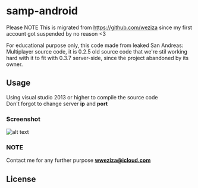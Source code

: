 # samp-android
Please NOTE This is migrated from https://github.com/weziza since my first account got suspended by no reason <3

For educational purpose only, this code made from leaked San Andreas: Multiplayer source code, it is 0.2.5 old source code that we're stil working hard with it to fit with 0.3.7 server-side, since the project abandoned by its owner.

## Usage
Using visual studio 2013 or higher to compile the source code</br>
Don't forgot to change server **ip** and **port** 

### Screenshot
![alt text](https://media.discordapp.net/attachments/776341604784930816/823802580643479572/Screenshot_20210323_135105.jpg?width=959&height=447)

### NOTE
Contact me for any further purpose **wweziza@icloud.com**

## License
